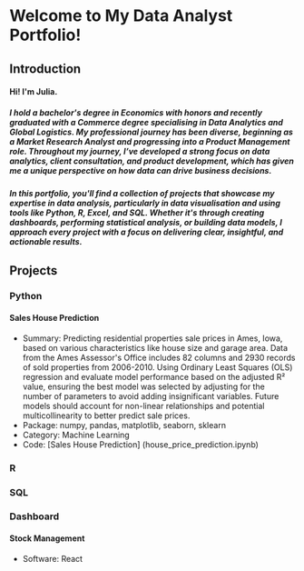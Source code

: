 # Welcome to My Data Analyst Portfolio!

## Introduction
#### Hi! I'm Julia. 
##### I hold a bachelor's degree in Economics with honors and recently graduated with a Commerce degree specialising in Data Analytics and Global Logistics. My professional journey has been diverse, beginning as a Market Research Analyst and progressing into a Product Management role. Throughout my journey, I’ve developed a strong focus on data analytics, client consultation, and product development, which has given me a unique perspective on how data can drive business decisions.
##### In this portfolio, you'll find a collection of projects that showcase my expertise in data analysis, particularly in data visualisation and using tools like Python, R, Excel, and SQL. Whether it's through creating dashboards, performing statistical analysis, or building data models, I approach every project with a focus on delivering clear, insightful, and actionable results.

## Projects
### Python
#### Sales House Prediction
- Summary: Predicting residential properties sale prices in Ames, Iowa, based on various characteristics like house size and garage area. Data from the Ames Assessor's Office includes 82 columns and 2930 records of sold properties from 2006-2010. Using Ordinary Least Squares (OLS) regression and evaluate model performance based on the adjusted R² value, ensuring the best model was selected by adjusting for the number of parameters to avoid adding insignificant variables. Future models should account for non-linear relationships and potential multicollinearity to better predict sale prices.
- Package: numpy, pandas, matplotlib, seaborn, sklearn
- Category: Machine Learning
- Code: [Sales House Prediction] (house_price_prediction.ipynb) 

### R

### SQL

### Dashboard
#### Stock Management
- Software: React
